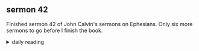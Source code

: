 ## sermon 42

Finished sermon 42 of John Calvin's sermons on Ephesians. Only six more sermons to go before I finish the book.

<details markdown="1">
<summary>daily reading</summary>

| {{ page.date | date: "%B %-d, %Y" }} |
| :-------------: |
| [1 Kings 4–5; Eph. 2; Ezek. 35; Ps. 85]({% link _Bible/Bible-year-1.md %}) |
| [WCF 8; WLC 51-56; WSC 29-32]({% link _westminster/westminster-month-3.md %}) |
| [The Nicene Creed](https://threeforms.org/the-nicene-creed/) |

</details>
